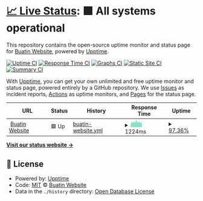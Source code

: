 # [📈 Live Status](https://buatin.website): <!--live status--> **🟩 All systems operational**

This repository contains the open-source uptime monitor and status page for [Buatin Website](https://buatin.website), powered by [Upptime](https://github.com/upptime/upptime).

[![Uptime CI](https://github.com/Buatin-Website/buatin-website-monitor/workflows/Uptime%20CI/badge.svg)](https://github.com/Buatin-Website/buatin-website-monitor/actions?query=workflow%3A%22Uptime+CI%22)
[![Response Time CI](https://github.com/Buatin-Website/buatin-website-monitor/workflows/Response%20Time%20CI/badge.svg)](https://github.com/Buatin-Website/buatin-website-monitor/actions?query=workflow%3A%22Response+Time+CI%22)
[![Graphs CI](https://github.com/Buatin-Website/buatin-website-monitor/workflows/Graphs%20CI/badge.svg)](https://github.com/Buatin-Website/buatin-website-monitor/actions?query=workflow%3A%22Graphs+CI%22)
[![Static Site CI](https://github.com/Buatin-Website/buatin-website-monitor/workflows/Static%20Site%20CI/badge.svg)](https://github.com/Buatin-Website/buatin-website-monitor/actions?query=workflow%3A%22Static+Site+CI%22)
[![Summary CI](https://github.com/Buatin-Website/buatin-website-monitor/workflows/Summary%20CI/badge.svg)](https://github.com/Buatin-Website/buatin-website-monitor/actions?query=workflow%3A%22Summary+CI%22)

With [Upptime](https://upptime.js.org), you can get your own unlimited and free uptime monitor and status page, powered entirely by a GitHub repository. We use [Issues](https://github.com/Buatin-Website/buatin-website-monitor/issues) as incident reports, [Actions](https://github.com/Buatin-Website/buatin-website-monitor/actions) as uptime monitors, and [Pages](https://buatin.website) for the status page.

<!--start: status pages-->
<!-- This summary is generated by Upptime (https://github.com/upptime/upptime) -->
<!-- Do not edit this manually, your changes will be overwritten -->
<!-- prettier-ignore -->
| URL | Status | History | Response Time | Uptime |
| --- | ------ | ------- | ------------- | ------ |
| <img alt="" src="https://icons.duckduckgo.com/ip3/buatin.website.ico" height="13"> [Buatin Website](https://buatin.website) | 🟩 Up | [buatin-website.yml](https://github.com/Buatin-Website/monitor/commits/HEAD/history/buatin-website.yml) | <details><summary><img alt="Response time graph" src="./graphs/buatin-website/response-time-week.png" height="20"> 1224ms</summary><br><a href="https://Buatin-Website.github.io/monitor/history/buatin-website"><img alt="Response time 1742" src="https://img.shields.io/endpoint?url=https%3A%2F%2Fraw.githubusercontent.com%2FBuatin-Website%2Fmonitor%2FHEAD%2Fapi%2Fbuatin-website%2Fresponse-time.json"></a><br><a href="https://Buatin-Website.github.io/monitor/history/buatin-website"><img alt="24-hour response time 1520" src="https://img.shields.io/endpoint?url=https%3A%2F%2Fraw.githubusercontent.com%2FBuatin-Website%2Fmonitor%2FHEAD%2Fapi%2Fbuatin-website%2Fresponse-time-day.json"></a><br><a href="https://Buatin-Website.github.io/monitor/history/buatin-website"><img alt="7-day response time 1224" src="https://img.shields.io/endpoint?url=https%3A%2F%2Fraw.githubusercontent.com%2FBuatin-Website%2Fmonitor%2FHEAD%2Fapi%2Fbuatin-website%2Fresponse-time-week.json"></a><br><a href="https://Buatin-Website.github.io/monitor/history/buatin-website"><img alt="30-day response time 1365" src="https://img.shields.io/endpoint?url=https%3A%2F%2Fraw.githubusercontent.com%2FBuatin-Website%2Fmonitor%2FHEAD%2Fapi%2Fbuatin-website%2Fresponse-time-month.json"></a><br><a href="https://Buatin-Website.github.io/monitor/history/buatin-website"><img alt="1-year response time 1766" src="https://img.shields.io/endpoint?url=https%3A%2F%2Fraw.githubusercontent.com%2FBuatin-Website%2Fmonitor%2FHEAD%2Fapi%2Fbuatin-website%2Fresponse-time-year.json"></a></details> | <details><summary><a href="https://Buatin-Website.github.io/monitor/history/buatin-website">97.36%</a></summary><a href="https://Buatin-Website.github.io/monitor/history/buatin-website"><img alt="All-time uptime 96.03%" src="https://img.shields.io/endpoint?url=https%3A%2F%2Fraw.githubusercontent.com%2FBuatin-Website%2Fmonitor%2FHEAD%2Fapi%2Fbuatin-website%2Fuptime.json"></a><br><a href="https://Buatin-Website.github.io/monitor/history/buatin-website"><img alt="24-hour uptime 99.19%" src="https://img.shields.io/endpoint?url=https%3A%2F%2Fraw.githubusercontent.com%2FBuatin-Website%2Fmonitor%2FHEAD%2Fapi%2Fbuatin-website%2Fuptime-day.json"></a><br><a href="https://Buatin-Website.github.io/monitor/history/buatin-website"><img alt="7-day uptime 97.36%" src="https://img.shields.io/endpoint?url=https%3A%2F%2Fraw.githubusercontent.com%2FBuatin-Website%2Fmonitor%2FHEAD%2Fapi%2Fbuatin-website%2Fuptime-week.json"></a><br><a href="https://Buatin-Website.github.io/monitor/history/buatin-website"><img alt="30-day uptime 95.70%" src="https://img.shields.io/endpoint?url=https%3A%2F%2Fraw.githubusercontent.com%2FBuatin-Website%2Fmonitor%2FHEAD%2Fapi%2Fbuatin-website%2Fuptime-month.json"></a><br><a href="https://Buatin-Website.github.io/monitor/history/buatin-website"><img alt="1-year uptime 96.06%" src="https://img.shields.io/endpoint?url=https%3A%2F%2Fraw.githubusercontent.com%2FBuatin-Website%2Fmonitor%2FHEAD%2Fapi%2Fbuatin-website%2Fuptime-year.json"></a></details>

<!--end: status pages-->

[**Visit our status website →**](https://buatin.website)

## 📄 License

- Powered by: [Upptime](https://github.com/upptime/upptime)
- Code: [MIT](./LICENSE) © [Buatin Website](https://buatin.website)
- Data in the `./history` directory: [Open Database License](https://opendatacommons.org/licenses/odbl/1-0/)
